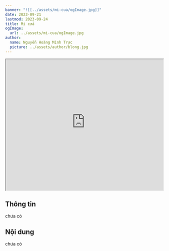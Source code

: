 ```yaml
---
banner: "![[../assets/mi-cua/ogImage.jpg]]"
date: 2023-09-21
lastmod: 2023-09-24
title: Mi cửa
ogImage:
  url: ../assets/mi-cua/ogImage.jpg
author:
  name: Nguyễn Hoàng Minh Trực
  picture: ../assets/author/blong.jpg
---
```

<iframe src="https://projectscanner.streamlit.app/mi-cua/?embed=true" style="height:420px;width:100%;"></iframe>

## Thông tin
chưa có

## Nội dung
chưa  có